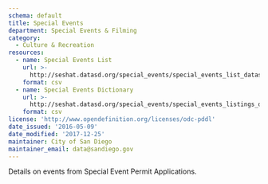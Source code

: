 ```yaml
---
schema: default
title: Special Events
department: Special Events & Filming
category:
  - Culture & Recreation
resources:
  - name: Special Events List
    url: >-
      http://seshat.datasd.org/special_events/special_events_list_datasd.csv
    format: csv
  - name: Special Events Dictionary
    url: >-
      http://seshat.datasd.org/special_events/special_events_listings_dictionary.csv
    format: csv
license: 'http://www.opendefinition.org/licenses/odc-pddl'
date_issued: '2016-05-09'
date_modified: '2017-12-25'
maintainer: City of San Diego
maintainer_email: data@sandiego.gov
---
```

Details on events from Special Event Permit Applications.
